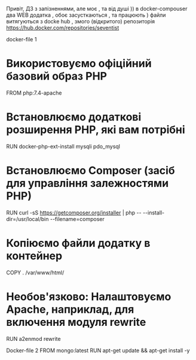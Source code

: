 Привіт, ДЗ з запізненнями, але моє , та від душі  )) 
в docker-compouser  два WEB додатка , обоє засусткаються , та працюють ) 
файли витягуються з docke hub , змого (відкритого) репозиторія  https://hub.docker.com/repositories/seventist 


docker-file 1 
# Використовуємо офіційний базовий образ PHP
FROM php:7.4-apache

# Встановлюємо додаткові розширення PHP, які вам потрібні
RUN docker-php-ext-install mysqli pdo_mysql

# Встановлюємо Composer (засіб для управління залежностями PHP)
RUN curl -sS https://getcomposer.org/installer | php -- --install-dir=/usr/local/bin --filename=composer

# Копіюємо файли додатку в контейнер
COPY . /var/www/html/

# Необов'язково: Налаштовуємо Apache, наприклад, для включення модуля rewrite
RUN a2enmod rewrite

Docker-file 2 
FROM mongo:latest
RUN apt-get update &&  apt-get install -y
